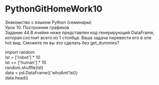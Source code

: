 # PythonGitHomeWork10  
Знакомство с языком Python (семинары)  
Урок 10. Построение графиков  
Задание 44.В ячейке ниже представлен код генерирующий DataFrame, которая состоит всего из 1 столбца. Ваша задача перевести его в one hot вид. Сможете ли вы это сделать без get_dummies?  

import random  
lst = ['robot'] * 10  
lst += ['human'] * 10  
random.shuffle(lst)  
data = pd.DataFrame({'whoAmI'lst})  
data.head()  
